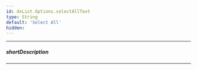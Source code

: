 ```yaml
---
id: dxList.Options.selectAllText
type: String
default: 'Select All'
hidden: 
---
```

---
##### shortDescription

---

